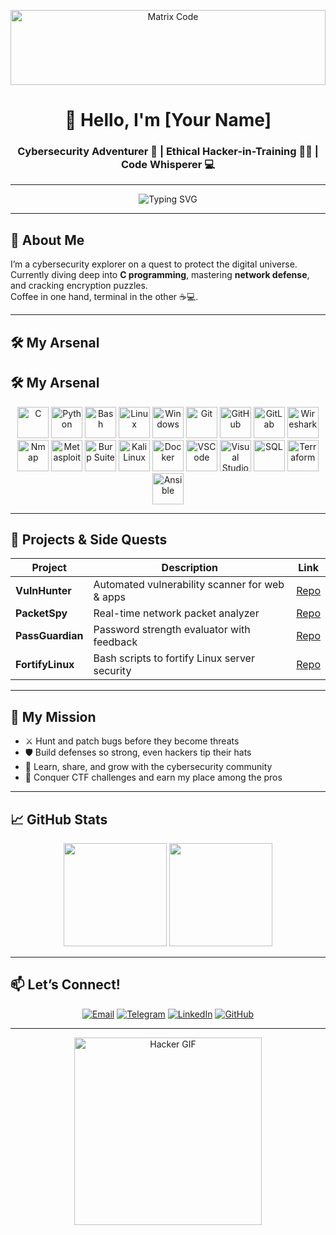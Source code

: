 <p align="center">
  <img src="https://media.giphy.com/media/v1.Y2lkPTc5MGI3NjExYXhoODltaHlic3Y0Z3diNGhpMHZ5cW9nNGM1eHluN3B3enZqNmE3aSZlcD12MV9pbnRlcm5hbF9naWZfYnlfaWQmY3Q9Zw/4H3Ii5eLChYul9p7NL/giphy.gif" alt="Matrix Code" width="100%" height="120" />
</p>

<h1 align="center">👾 Hello, I'm <b>[Your Name]</b></h1>
<h3 align="center">Cybersecurity Adventurer 🔐 | Ethical Hacker-in-Training 🕵️‍♂️ | Code Whisperer 💻</h3>

---

<p align="center">
  <img src="https://readme-typing-svg.herokuapp.com?size=28&color=33FF88&center=true&vCenter=true&width=600&lines=Hunting+bugs+%E2%9C%94+|+Breaking+walls+%E2%9C%94+|+Securing+the+future+%F0%9F%9A%80" alt="Typing SVG" />
</p>

---

## 🚀 About Me

I’m a cybersecurity explorer on a quest to protect the digital universe.  
Currently diving deep into **C programming**, mastering **network defense**, and cracking encryption puzzles.  
Coffee in one hand, terminal in the other ☕💻.

---

## 🛠 My Arsenal

## 🛠 My Arsenal

<p align="center">
  <!-- Dasturlash tillari -->
  <img alt="C" src="https://skillicons.dev/icons?i=c" height="50" />
  <img alt="Python" src="https://skillicons.dev/icons?i=python" height="50" />
  <img alt="Bash" src="https://skillicons.dev/icons?i=bash" height="50" />
  
  <!-- Operatsion tizimlar -->
  <img alt="Linux" src="https://skillicons.dev/icons?i=linux" height="50" />
  <img alt="Windows" src="https://skillicons.dev/icons?i=windows" height="50" />
  
  <!-- Versiya nazorati -->
  <img alt="Git" src="https://skillicons.dev/icons?i=git" height="50" />
  <img alt="GitHub" src="https://skillicons.dev/icons?i=github" height="50" />
  <img alt="GitLab" src="https://skillicons.dev/icons?i=gitlab" height="50" />
  
  <!-- Tarmoq va kiberxavfsizlik asboblari -->
  <img alt="Wireshark" src="https://skillicons.dev/icons?i=wireshark" height="50" />
  <img alt="Nmap" src="https://skillicons.dev/icons?i=nmap" height="50" />
  <img alt="Metasploit" src="https://skillicons.dev/icons?i=metasploit" height="50" />
  <img alt="Burp Suite" src="https://skillicons.dev/icons?i=burpsuite" height="50" />
  <img alt="Kali Linux" src="https://skillicons.dev/icons?i=kalilinux" height="50" />
  
  <!-- Kod tahlil va boshqalar -->
  <img alt="Docker" src="https://skillicons.dev/icons?i=docker" height="50" />
  <img alt="VSCode" src="https://skillicons.dev/icons?i=vscode" height="50" />
  <img alt="Visual Studio" src="https://skillicons.dev/icons?i=visualstudio" height="50" />
  
  <!-- Qo'shimcha vositalar -->
  <img alt="SQL" src="https://skillicons.dev/icons?i=mysql,postgresql" height="50" />
  <img alt="Terraform" src="https://skillicons.dev/icons?i=terraform" height="50" />
  <img alt="Ansible" src="https://skillicons.dev/icons?i=ansible" height="50" />
</p>


---

## 🧩 Projects & Side Quests

| Project         | Description                                    | Link                                      |
|-----------------|------------------------------------------------|-------------------------------------------|
| **VulnHunter**  | Automated vulnerability scanner for web & apps | [Repo](https://github.com/yourusername/vulnhunter)  |
| **PacketSpy**  | Real-time network packet analyzer               | [Repo](https://github.com/yourusername/packetspy)    |
| **PassGuardian**| Password strength evaluator with feedback       | [Repo](https://github.com/yourusername/passguardian) |
| **FortifyLinux**| Bash scripts to fortify Linux server security   | [Repo](https://github.com/yourusername/fortifylinux) |

---

## 🎯 My Mission

- ⚔️ Hunt and patch bugs before they become threats  
- 🛡️ Build defenses so strong, even hackers tip their hats  
- 🧠 Learn, share, and grow with the cybersecurity community  
- 🚀 Conquer CTF challenges and earn my place among the pros  

---

## 📈 GitHub Stats

<p align="center">
  <img src="https://github-readme-stats.vercel.app/api?username=yourusername&show_icons=true&theme=dracula" height="165" />
  <img src="https://github-readme-streak-stats.herokuapp.com/?user=yourusername&theme=dracula" height="165" />
</p>

---

## 📫 Let’s Connect!

<p align="center">
  <a href="mailto:your.email@example.com"><img src="https://img.shields.io/badge/Email-D14836?style=for-the-badge&logo=gmail&logoColor=white" alt="Email" /></a>
  <a href="https://t.me/yourusername"><img src="https://img.shields.io/badge/Telegram-2CA5E0?style=for-the-badge&logo=telegram&logoColor=white" alt="Telegram" /></a>
  <a href="https://linkedin.com/in/yourusername"><img src="https://img.shields.io/badge/LinkedIn-0077B5?style=for-the-badge&logo=linkedin&logoColor=white" alt="LinkedIn" /></a>
  <a href="https://github.com/yourusername"><img src="https://img.shields.io/badge/GitHub-181717?style=for-the-badge&logo=github&logoColor=white" alt="GitHub" /></a>
</p>

---

<p align="center">
  <img src="https://media.giphy.com/media/3o7btPCcdNniyf0ArS/giphy.gif" alt="Hacker GIF" width="300" />
</p>
